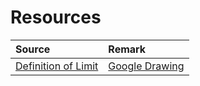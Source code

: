 # Resources
|Source|Remark|
|:---|:---|
|[Definition of Limit](https://github.com/zoewong12/Physical-Sciences/blob/main/resources/Definition%20of%20Limit.png)|[Google Drawing](https://docs.google.com/drawings/d/1xttycE7W0VrPjKh-ZIeE9dpshJO4UlTLJ0I3RT5H1-I/edit)|
